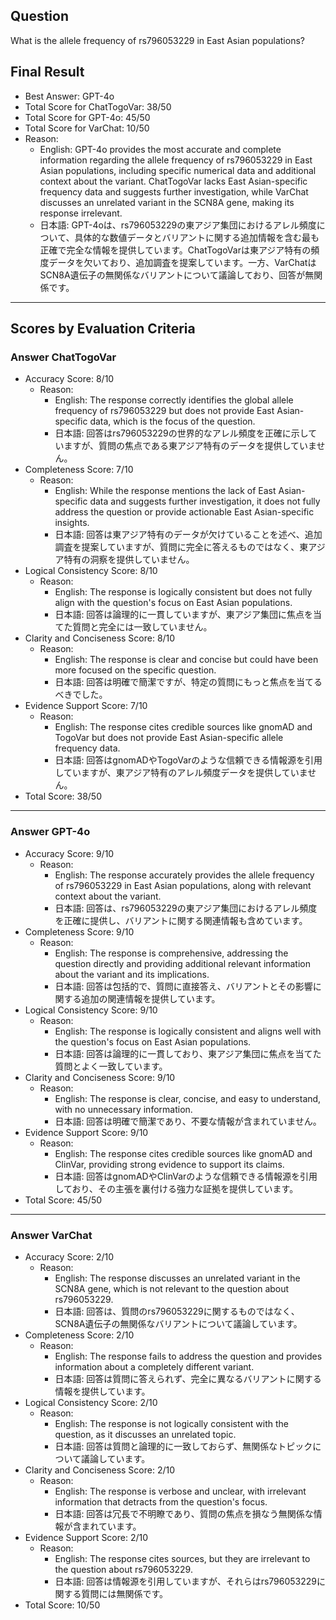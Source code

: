 ## Question

What is the allele frequency of rs796053229 in East Asian populations?

## Final Result

- Best Answer: GPT-4o
- Total Score for ChatTogoVar: 38/50
- Total Score for GPT-4o: 45/50
- Total Score for VarChat: 10/50
- Reason:
  - English: GPT-4o provides the most accurate and complete information regarding the allele frequency of rs796053229 in East Asian populations, including specific numerical data and additional context about the variant. ChatTogoVar lacks East Asian-specific frequency data and suggests further investigation, while VarChat discusses an unrelated variant in the SCN8A gene, making its response irrelevant.
  - 日本語: GPT-4oは、rs796053229の東アジア集団におけるアレル頻度について、具体的な数値データとバリアントに関する追加情報を含む最も正確で完全な情報を提供しています。ChatTogoVarは東アジア特有の頻度データを欠いており、追加調査を提案しています。一方、VarChatはSCN8A遺伝子の無関係なバリアントについて議論しており、回答が無関係です。

---

## Scores by Evaluation Criteria

### Answer ChatTogoVar
- Accuracy Score: 8/10
  - Reason: 
    - English: The response correctly identifies the global allele frequency of rs796053229 but does not provide East Asian-specific data, which is the focus of the question.
    - 日本語: 回答はrs796053229の世界的なアレル頻度を正確に示していますが、質問の焦点である東アジア特有のデータを提供していません。
- Completeness Score: 7/10
  - Reason: 
    - English: While the response mentions the lack of East Asian-specific data and suggests further investigation, it does not fully address the question or provide actionable East Asian-specific insights.
    - 日本語: 回答は東アジア特有のデータが欠けていることを述べ、追加調査を提案していますが、質問に完全に答えるものではなく、東アジア特有の洞察を提供していません。
- Logical Consistency Score: 8/10
  - Reason: 
    - English: The response is logically consistent but does not fully align with the question's focus on East Asian populations.
    - 日本語: 回答は論理的に一貫していますが、東アジア集団に焦点を当てた質問と完全には一致していません。
- Clarity and Conciseness Score: 8/10
  - Reason: 
    - English: The response is clear and concise but could have been more focused on the specific question.
    - 日本語: 回答は明確で簡潔ですが、特定の質問にもっと焦点を当てるべきでした。
- Evidence Support Score: 7/10
  - Reason: 
    - English: The response cites credible sources like gnomAD and TogoVar but does not provide East Asian-specific allele frequency data.
    - 日本語: 回答はgnomADやTogoVarのような信頼できる情報源を引用していますが、東アジア特有のアレル頻度データを提供していません。
- Total Score: 38/50

---

### Answer GPT-4o
- Accuracy Score: 9/10
  - Reason: 
    - English: The response accurately provides the allele frequency of rs796053229 in East Asian populations, along with relevant context about the variant.
    - 日本語: 回答は、rs796053229の東アジア集団におけるアレル頻度を正確に提供し、バリアントに関する関連情報も含めています。
- Completeness Score: 9/10
  - Reason: 
    - English: The response is comprehensive, addressing the question directly and providing additional relevant information about the variant and its implications.
    - 日本語: 回答は包括的で、質問に直接答え、バリアントとその影響に関する追加の関連情報を提供しています。
- Logical Consistency Score: 9/10
  - Reason: 
    - English: The response is logically consistent and aligns well with the question's focus on East Asian populations.
    - 日本語: 回答は論理的に一貫しており、東アジア集団に焦点を当てた質問とよく一致しています。
- Clarity and Conciseness Score: 9/10
  - Reason: 
    - English: The response is clear, concise, and easy to understand, with no unnecessary information.
    - 日本語: 回答は明確で簡潔であり、不要な情報が含まれていません。
- Evidence Support Score: 9/10
  - Reason: 
    - English: The response cites credible sources like gnomAD and ClinVar, providing strong evidence to support its claims.
    - 日本語: 回答はgnomADやClinVarのような信頼できる情報源を引用しており、その主張を裏付ける強力な証拠を提供しています。
- Total Score: 45/50

---

### Answer VarChat
- Accuracy Score: 2/10
  - Reason: 
    - English: The response discusses an unrelated variant in the SCN8A gene, which is not relevant to the question about rs796053229.
    - 日本語: 回答は、質問のrs796053229に関するものではなく、SCN8A遺伝子の無関係なバリアントについて議論しています。
- Completeness Score: 2/10
  - Reason: 
    - English: The response fails to address the question and provides information about a completely different variant.
    - 日本語: 回答は質問に答えられず、完全に異なるバリアントに関する情報を提供しています。
- Logical Consistency Score: 2/10
  - Reason: 
    - English: The response is not logically consistent with the question, as it discusses an unrelated topic.
    - 日本語: 回答は質問と論理的に一致しておらず、無関係なトピックについて議論しています。
- Clarity and Conciseness Score: 2/10
  - Reason: 
    - English: The response is verbose and unclear, with irrelevant information that detracts from the question's focus.
    - 日本語: 回答は冗長で不明瞭であり、質問の焦点を損なう無関係な情報が含まれています。
- Evidence Support Score: 2/10
  - Reason: 
    - English: The response cites sources, but they are irrelevant to the question about rs796053229.
    - 日本語: 回答は情報源を引用していますが、それらはrs796053229に関する質問には無関係です。
- Total Score: 10/50